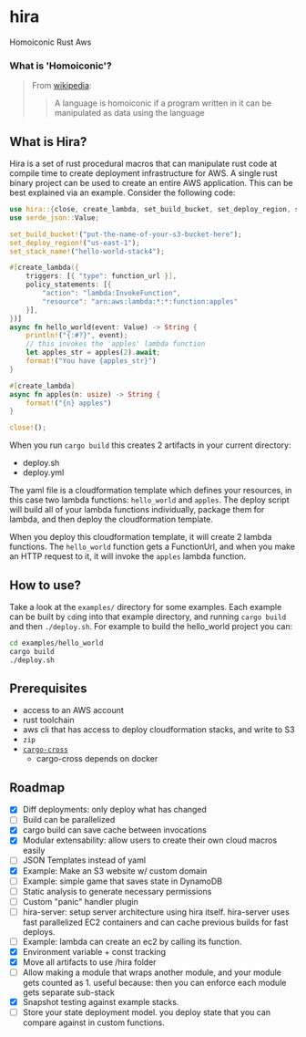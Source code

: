 # hira
Homoiconic Rust Aws

### What is 'Homoiconic'?

> From [wikipedia](https://en.wikipedia.org/wiki/Homoiconicity):
> > A language is homoiconic if a program written in it can be manipulated as data using the language

## What is Hira?

Hira is a set of rust procedural macros that can manipulate rust code at compile time to create deployment infrastructure for AWS. A single rust binary project can be used to create an entire AWS application. This can be best explained via an example. Consider the following code:

```rs
use hira::{close, create_lambda, set_build_bucket, set_deploy_region, set_stack_name};
use serde_json::Value;

set_build_bucket!("put-the-name-of-your-s3-bucket-here");
set_deploy_region!("us-east-1");
set_stack_name!("hello-world-stack4");

#[create_lambda({
    triggers: [{ "type": function_url }],
    policy_statements: [{
        "action": "lambda:InvokeFunction",
        "resource": "arn:aws:lambda:*:*:function:apples"
    }],
})]
async fn hello_world(event: Value) -> String {
    println!("{:#?}", event);
    // this invokes the 'apples' lambda function
    let apples_str = apples(2).await;
    format!("You have {apples_str}")
}

#[create_lambda]
async fn apples(n: usize) -> String {
    format!("{n} apples")
}

close!();


```

When you run `cargo build` this creates 2 artifacts in your current directory:
- deploy.sh
- deploy.yml

The yaml file is a cloudformation template which defines your resources, in this case two lambda functions: `hello_world` and `apples`. The deploy script will build all of your lambda functions individually, package them for lambda, and then deploy the cloudformation template.

When you deploy this cloudformation template, it will create 2 lambda functions. The `hello_world` function gets a FunctionUrl, and when you make an HTTP request to it, it will invoke the `apples` lambda function.

## How to use?

Take a look at the `examples/` directory for some examples. Each example can be built by `cd`ing into that example directory, and running `cargo build` and then `./deploy.sh`. For example to build the hello_world project you can:

```sh
cd examples/hello_world
cargo build
./deploy.sh
```

## Prerequisites

- access to an AWS account
- rust toolchain
- aws cli that has access to deploy cloudformation stacks, and write to S3
- `zip`
- [`cargo-cross`](https://github.com/cross-rs/cross)
    - cargo-cross depends on docker

## Roadmap

- [X] Diff deployments: only deploy what has changed
- [ ] Build can be parallelized
- [X] cargo build can save cache between invocations
- [X] Modular extensability: allow users to create their own cloud macros easily
- [ ] JSON Templates instead of yaml
- [X] Example: Make an S3 website w/ custom domain
- [ ] Example: simple game that saves state in DynamoDB
- [ ] Static analysis to generate necessary permissions
- [ ] Custom "panic" handler plugin
- [ ] hira-server: setup server architecture using hira itself. hira-server uses fast parallelized EC2 containers and can cache previous builds for fast deploys.
- [ ] Example: lambda can create an ec2 by calling its function.
- [X] Environment variable + const tracking
- [X] Move all artifacts to use /hira folder
- [ ] Allow making a module that wraps another module, and your module gets counted as 1. useful because: then you can enforce each module gets separate sub-stack
- [X] Snapshot testing against example stacks.
- [ ] Store your state deployment model. you deploy state that you can compare against in custom functions.
